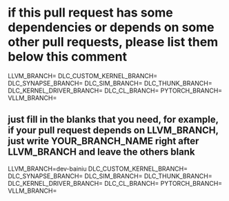 # if this pull request has some dependencies or depends on some other pull requests, please list them below this comment
LLVM_BRANCH=
DLC_CUSTOM_KERNEL_BRANCH=
DLC_SYNAPSE_BRANCH=
DLC_SIM_BRANCH=
DLC_THUNK_BRANCH=
DLC_KERNEL_DRIVER_BRANCH=
DLC_CL_BRANCH=
PYTORCH_BRANCH=
VLLM_BRANCH=
## just fill in the blanks that you need, for example, if your pull request depends on LLVM_BRANCH, just write YOUR_BRANCH_NAME right after LLVM_BRANCH and leave the others blank
LLVM_BRANCH=dev-bainiu
DLC_CUSTOM_KERNEL_BRANCH=
DLC_SYNAPSE_BRANCH=
DLC_SIM_BRANCH=
DLC_THUNK_BRANCH=
DLC_KERNEL_DRIVER_BRANCH=
DLC_CL_BRANCH=
PYTORCH_BRANCH=
VLLM_BRANCH=
